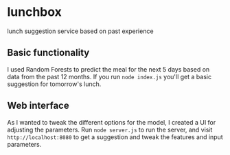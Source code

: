 # lunchbox
lunch suggestion service based on past experience

## Basic functionality
I used Random Forests to predict the meal for the next 5 days based on data from the past 12 months. If you run `node index.js` you'll get a basic suggestion for tomorrow's lunch.

## Web interface
As I wanted to tweak the different options for the model, I created a UI for adjusting the parameters. Run `node server.js` to run the server, and visit `http://localhost:8080` to get a suggestion and tweak the features and input parameters.
